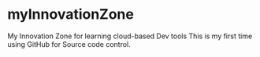 # myInnovationZone
My Innovation Zone for learning cloud-based Dev tools
This is my first time using GitHub for Source code control.
